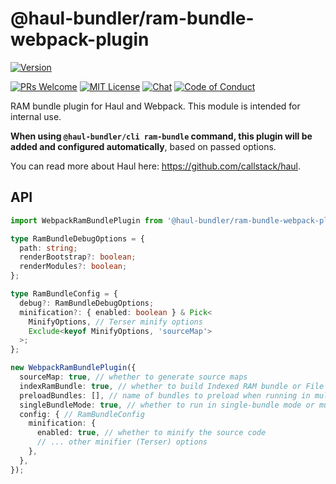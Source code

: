 # @haul-bundler/ram-bundle-webpack-plugin

[![Version][version]][package]   

[![PRs Welcome][prs-welcome-badge]][prs-welcome]
[![MIT License][license-badge]][license]
[![Chat][chat-badge]][chat]
[![Code of Conduct][coc-badge]][coc]

RAM bundle plugin for Haul and Webpack. This module is intended for internal use.

__When using `@haul-bundler/cli ram-bundle` command, this plugin will be added and configured automatically__, based on passed options.

You can read more about Haul here: https://github.com/callstack/haul.

## API

```ts
import WebpackRamBundlePlugin from '@haul-bundler/ram-bundle-webpack-plugin';

type RamBundleDebugOptions = {
  path: string;
  renderBootstrap?: boolean;
  renderModules?: boolean;
};

type RamBundleConfig = {
  debug?: RamBundleDebugOptions;
  minification?: { enabled: boolean } & Pick<
    MinifyOptions, // Terser minify options
    Exclude<keyof MinifyOptions, 'sourceMap'>
  >;
};

new WebpackRamBundlePlugin({
  sourceMap: true, // whether to generate source maps
  indexRamBundle: true, // whether to build Indexed RAM bundle or File RAM bundle
  preloadBundles: [], // name of bundles to preload when running in multi-bundle mode
  singleBundleMode: true, // whether to run in single-bundle mode or multi-bundle
  config: { // RamBundleConfig
    minification: {
      enabled: true, // whether to minify the source code
      // ... other minifier (Terser) options
    },
  },
});
```

<!-- badges (common) -->

[license-badge]: https://img.shields.io/npm/l/@haul-bundler/ram-bundle-webpack-plugin.svg?style=flat-square
[license]: https://opensource.org/licenses/MIT
[prs-welcome-badge]: https://img.shields.io/badge/PRs-welcome-brightgreen.svg?style=flat-square
[prs-welcome]: http://makeapullrequest.com
[coc-badge]: https://img.shields.io/badge/code%20of-conduct-ff69b4.svg?style=flat-square
[coc]: https://github.com/callstack/haul/blob/master/CODE_OF_CONDUCT.md
[chat-badge]: https://img.shields.io/badge/chat-discord-brightgreen.svg?style=flat-square&colorB=7289DA&logo=discord
[chat]: https://discord.gg/zwR2Cdh

[version]: https://img.shields.io/npm/v/@haul-bundler/ram-bundle-webpack-plugin.svg?style=flat-square
[package]: https://www.npmjs.com/package/@haul-bundler/ram-bundle-webpack-plugin
